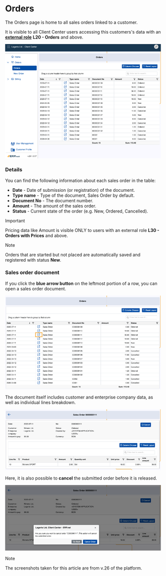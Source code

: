 # Orders

The Orders page is home to all sales orders linked to a customer.

It is visible to all Client Center users accessing this customers's data with an **[external role](../sales/customers/external-access.md#roles)** **L20 - Orders** and above.

![pictures](pictures/orders_page.png)

### Details

You can find the following information about each sales order in the table:

- **Date** - Date of submission (or registration) of the document.
- **Type name** - Type of the document, Sales Order by default.
- **Document No** - The document number.
- **Amount** - The amount of the sales order. 
- **Status** - Current state of the order (e.g. New, Ordered, Cancelled).

> [!Important]
>
> Pricing data like Amount is visible ONLY to users with an external role **L30 - Orders with Prices** and above.

> [!NOTE]
>
> Orders that are started but not placed are automatically saved and registered with status **New**.

### Sales order document 

If you click the **blue arrow button** on the leftmost portion of a row, you can open a sales order document.

![pictures](pictures/order_details_button.png)

The document itself includes customer and enterprise company data, as well as individual lines breakdown.

![pictures](pictures/order_details.png)

Here, it is also possible to **cancel** the submitted order before it is released.

![pictures](pictures/cancel_order.png)

> [!NOTE]
> 
> The screenshots taken for this article are from v.26 of the platform.
